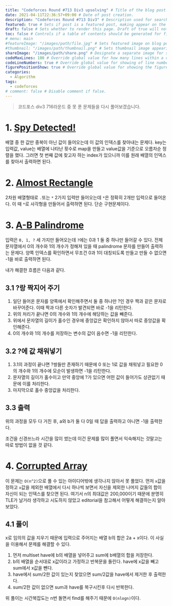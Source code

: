 ```yaml
---
title: "Codeforces Round #713 Div3 upsolving" # Title of the blog post.
date: 2021-04-11T22:36:57+09:00 # Date of post creation.
description: "Codeforces Round #713 Div3" # Description used for search engine.
featured: true # Sets if post is a featured post, making appear on the home page side bar.
draft: false # Sets whether to render this page. Draft of true will not be rendered.
toc: false # Controls if a table of contents should be generated for first-level links automatically.
# menu: main
#featureImage: "/images/path/file.jpg" # Sets featured image on blog post.
#thumbnail: "/images/path/thumbnail.png" # Sets thumbnail image appearing inside card on homepage.
shareImage: "/images/path/share.png" # Designate a separate image for social media sharing.
codeMaxLines: 100 # Override global value for how many lines within a code block before auto-collapsing.
codeLineNumbers: true # Override global value for showing of line numbers within code block.
figurePositionShow: true # Override global value for showing the figure label.
categories:
  - Algorithm
tags:
  - codeforces
# comment: false # Disable comment if false.
---
```


> 코드포스 div3 716라운드 중 못 푼 문제들을 다시 풀어보겠습니다. 

# 1. [Spy Detected!](https://codeforces.com/contest/1512/problem/A)

배열 중 한 값만 중복이 아닌 값이 들어오는데 이 값의 인덱스를 찾아내는 문제다. key는 입력값, value는 배열에 나타난 횟수로 map을 만들고 value값을 기준으로 오름차순 정렬을 했다. 그러면 첫 번째 값에 찾고자 하는 index가 있으니까 이를 원래 배열의 인덱스를 찾아서 출력하면 된다.

# 2. [Almost Rectangle](https://codeforces.com/contest/1512/problem/B)

2차원 배열형태로 `.`또는 `*` 2가지 입력만 들어오는데 `*`은 정확히 2개만 입력으로 들어온다. 이 때 `*`로 사각형을 만들어서 출력하면 된다. 단순 구현문제이다.

# 3. [A-B Palindrome](https://codeforces.com/contest/1512/problem/C)

입력은 `0, 1, ?` 세 가지만 들어오는데 `?`에는 0과 1 둘 중 하나만 들어갈 수 있다. 전체 문자열에서 0의 개수와 1의 개수가 정해져 있을 때 palindrome 문자를 만들어 출력하는 문제다. 양쪽 인덱스를 확인하면서 무조건 0과 1이 대칭되도록 만들고 만들 수 없으면 -1을 바로 출력하면 된다. 

내가 해결한 흐름은 다음과 같다.

## 3.1 ?랑 짝지어 주기

1. 일단 들어온 문자를 양쪽에서 확인해주면서 둘 중 하나만 ?인 경우 짝과 같은 문자로 바꾸어준다. 이때 짝과 다른 숫자가 발견되면 바로 -1을 리턴한다.
2. 위의 처리가 끝나면 0의 개수와 1의 개수에 해당하는 값을 빼준다.
3. 위에서 문자열의 길이가 홀수인 경우에 중앙값은 확인하지 않아서 따로 중앙값을 확인해준다.
4. 0의 개수와 1의 개수를 저장하는 변수의 값이 음수면 -1을 리턴한다.

## 3.2 ?에 값 채워넣기

1. 3.1의 과정이 끝나면 ?쌍들만 존재하기 때문에 0 또는 1로 값을 채워넣고 필요한 0의 개수와 1의 개수에 모순이 발생하면 -1을 리턴한다.
2. 문자열의 길이가 홀수이고 만약 중앙에 ?가 있으면 어떤 값이 들어가도 상관없기 때문에 이를 처리한다.
3. 마지막으로 홀수 중앙값을 처리한다.

## 3.3 출력

위의 과정을 모두 다 거친 후, a와 b가 둘 다 0일 때 답을 출력하고 아니면 -1을 출력한다.



조건을 신경쓰느라 시간을 많이 썼는데 이건 문제를 많이 풀면서 익숙해지는 것말고는 따로 방법이 없을 것 같다.

# 4. [Corrupted Array](https://codeforces.com/contest/1512/problem/D)

이 문제는  `O(n^2)`으로 풀 수 있는 아이디어밖에 생각나지 않아서 못 풀었다. 먼저 `x`값을 정하고 `x`값을 제외한 배열에서 다시 하나씩 보면서 자신을 제외한 나머지 값들의 합이 자신이 되는 인덱스를 찾으면 된다. 여기서 n의 최대값은 200,000이기 때문에 분명히 TLE가 날거라 생각하고 시도하지 않았고 editorial을 참고해서 어떻게 해결하는지 알아보았다.

## 4.1 풀이

x로 임의의 값을 지우기 때문에 입력으로 주어지는 배열 b의 합은 2a + x이다. 이 사실을 이용해서 문제를 해결할 수 있다.

1. 먼저 multiset have에 b의 배열을 넣어주고 sum에 b배열의 합을 저장한다.
2. b의 배열을 순서대로 x값이라고 가정하고 반복문을 돌린다. have에 x값을 빼고 sum에서 x값을 뺀다.
3. have에서 sum/2한 값이 있는지 찾았으면 sum/2값을 have에서 제거한 후 출력한다.
4. sum/2한 값이 없으면 sum과 have를 복구시킨후 다시 반복한다.

위 풀이는 시간복잡도는 n번 돌면서 find를 해주기 때문에 `O(nlogn)`이다.